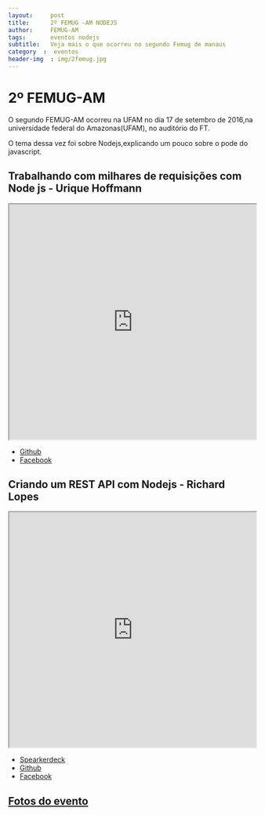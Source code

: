```yaml
---
layout:     post
title:      2º FEMUG -AM NODEJS 
author:     FEMUG-AM
tags: 		eventos nodejs
subtitle:  	Veja mais o que ocorreu no segundo Femug de manaus
category  :  eventos
header-img  : img/2femug.jpg
---
```

<!-- Start Writing Below in Markdown -->

# 2º FEMUG-AM


O segundo FEMUG-AM ocorreu na UFAM no dia 17 de setembro de 2016,na universidade federal do Amazonas(UFAM), no auditório do FT. 

O tema dessa vez foi sobre Nodejs,explicando um pouco sobre o pode do javascript.  



## Trabalhando com milhares de requisições com Node js - Urique Hoffmann


<iframe src="https://drive.google.com/file/d/0B8obu33msXd_aW9kZVA5ckI1aVJieVczVkd4Nzc5WVdaS0NV/preview" width="100%" height="480"></iframe>



* [Github](https://github.com/hoffmannneemu)
* [Facebook](https://www.facebook.com/urihoffmann)




## Criando um REST API com Nodejs - Richard Lopes


<iframe src="https://drive.google.com/file/d/0B8obu33msXd_M05sa2NrMjdIR0U/preview" width="100%" height="480"></iframe>

* [Spearkerdeck](https://speakerdeck.com/richardaum)
* [Github](https://github.com/richardaum)
* [Facebook](https://www.facebook.com/richardaum)



## [Fotos do evento](https://www.facebook.com/femugam/photos/?tab=album&album_id=931105713660956)

